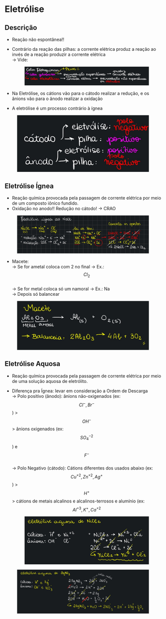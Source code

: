 # Eletrólise

## Descrição

* Reação não espontânea!!
*   Contrário da reação das pilhas: a corrente elétrica produz a reação ao invés de a reação produzir a corrente elétrica \
    \-> Vide:&#x20;

    <figure><img src="../.gitbook/assets/image (8).png" alt=""><figcaption></figcaption></figure>
* Na Eletrólise, os cátions vão para o cátodo realizar a redução, e os ânions vão para o ânodo realizar a oxidação
* A eletrólise é um processo contrário à ígnea

<figure><img src="../.gitbook/assets/image (2) (1) (1).png" alt="" width="491"><figcaption></figcaption></figure>

## Eletrólise Ígnea&#x20;

* Reação química provocada pela passagem de corrente elétrica por meio de um composto iônico fundido.
* Oxidação no anodo!! Redução no cátodo! -> CRAO

<figure><img src="../.gitbook/assets/image (3).png" alt=""><figcaption></figcaption></figure>

* Macete: \
  \-> Se for ametal coloca com 2 no final -> Ex.: $$Cl_2$$ \
  \-> Se for metal coloca só um namoral -> Ex.: Na \
  \-> Depois só balancear

<figure><img src="../.gitbook/assets/image (2) (1) (1) (1) (1).png" alt="" width="563"><figcaption></figcaption></figure>

## Eletrólise Aquosa

* Reação química provocada pela passagem de corrente elétrica por meio de uma solução aquosa de eletrólito.
*   Diferença pra Ígnea: levar em consideração a Ordem de Descarga \
    \-> Polo positivo (ânodo): ânions não-oxigenados (ex: $$Cl^{-}, Br^{-}$$) > $$OH^{-}$$ > ânions oxigenados (ex: $$SO^{-2}_4$$) e $$F^{-}$$ \
    \-> Polo Negativo (cátodo): Cátions diferentes dos usados abaixo (ex: $$Cu^{+2}, Zn^{+2}, Ag^{+}$$) > $$H^{+}$$ > cátions de metais alcalinos e alcalinos-terrosos e alumínio (ex: $$Al^{+3}, K^{+}, Ca^{+2}$$



    <figure><img src="../.gitbook/assets/image (1) (1) (1) (1) (1) (1).png" alt=""><figcaption></figcaption></figure>

<figure><img src="../.gitbook/assets/image (2) (1) (1) (1).png" alt=""><figcaption></figcaption></figure>
